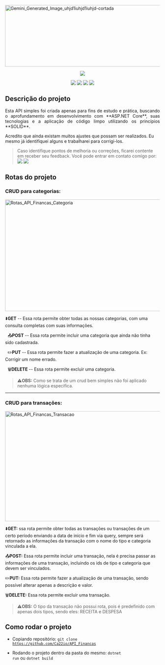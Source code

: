 
<img width="1100" height="200" alt="Gemini_Generated_Image_uhjd1iuhjd1iuhjd-cortada" src="https://github.com/user-attachments/assets/e8b40f27-3aad-422d-920c-55b2b02f375f" />


<p align="center">
<img loading="lazy" src="http://img.shields.io/static/v1?label=STATUS&message=EM%20DESENVOLVIMENTO&color=GREEN&style=for-the-badge"/>
</p>
<p align="center">
  <img src="https://img.shields.io/badge/.NET-8.0-green"/>
  <img src="https://img.shields.io/badge/ASP.NET-Framework-blue"/>
  <img src="https://img.shields.io/badge/Entity-Framework-blue"/>
  <img src="https://img.shields.io/badge/SqLite-SQL-blue"/>
</p>

<h2>Descrição do projeto</h2>

<p align="justify">
  Esta API simples foi criada apenas para fins de estudo e prática, buscando o aprofundamento em desenvolvimento com **ASP.NET Core**, suas tecnologias e a aplicação de código limpo utilizando os princípios **SOLID**.

  Acredito que ainda existam muitos ajustes que possam ser realizados. Eu mesmo já identifiquei alguns e trabalharei para corrigi-los.
</p>

> Caso identifique pontos de melhoria ou correções, ficarei contente em receber seu feedback. Você pode entrar em contato comigo por:<br>
  <a href="https://www.linkedin.com/in/cassio-bindaco" target="_blank" rel="noopener noreferrer"><img src="https://img.shields.io/badge/Linkedin-blue"/></a>
  <a href="mailto:bindaco77@gmail.com?subject=FeedBack%20de%20OAPI_Finanças" target="_blank" rel="noopener noreferrer"><img src="https://img.shields.io/badge/Gmail-red"/></a>

<h2>Rotas do projeto</h2>

<h3>CRUD para categorias:</h3>

<img width="1838" height="363" alt="Rotas_API_Financas_Categoria" src="https://github.com/user-attachments/assets/e6b2f303-8695-45e4-9078-8291068e423a" />

  ⬇️**GET** -- Essa rota permite obter todas as nossas categorias, com uma consulta completas com suas informações.

  📤**POST** -- Essa rota permite incluir uma categoria que ainda não tinha sido cadastrada.

  ✏️**PUT** -- Essa rota permite fazer a atualização de uma categoria. Ex: Corrigir um nome errado.

  🗑️**DELETE** -- Essa rota permite excluir uma categoria.

> ⚠️**OBS:** Como se trata de um crud bem simples não foi aplicado nenhuma lógica especifica.
  
<hr>

<h3>CRUD para transações:</h3>
<img width="1838" height="358" alt="Rotas_API_Financas_Transacao" src="https://github.com/user-attachments/assets/fb55e610-83ec-4788-8cc2-f3e80e34d8d5" />

⬇️**GET:** ssa rota permite obter todas as transações ou transações de um certo período enviando a data de início e fim via query, sempre será retornado as informações
da transação com o nome do tipo e categoria vinculada a ela.

📤**POST:** Essa rota permite incluir uma transação, nela é precisa passar as informações de uma transação, incluindo os ids de tipo e categoria que devem ser vinculados.

✏️**PUT:** Essa rota permite fazer a atualização de uma transação, sendo possível alterar apenas a descrição e valor.

🗑️**DELETE:** Essa rota permite excluir uma transação.

> ⚠️**OBS:** O tipo da transação não possui rota, pois é predefinido com apenas dois tipos, sendo eles: RECEITA e DESPESA

<h2>Como rodar o projeto</h2>

- Copiando repositório:
  <code>git clone https://github.com/Ca22io/API_Financas</code>
  
- Rodando o projeto dentro da pasta do mesmo:
  <code>dotnet run</code> ou <code>dotnet build</code>
